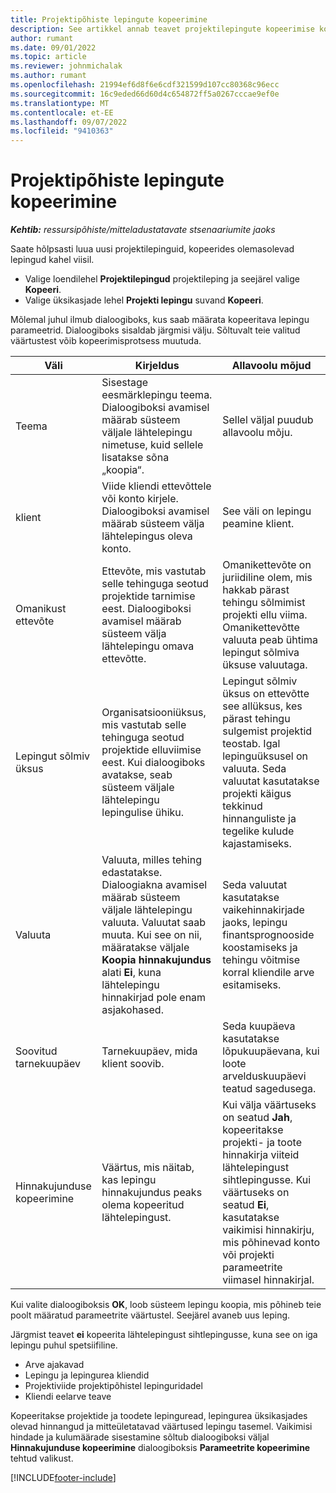 ```yaml
---
title: Projektipõhiste lepingute kopeerimine
description: See artikkel annab teavet projektilepingute kopeerimise kohta rakenduses Microsoft Dynamics 365 Project Operations.
author: rumant
ms.date: 09/01/2022
ms.topic: article
ms.reviewer: johnmichalak
ms.author: rumant
ms.openlocfilehash: 21994ef6d8f6e6cdf321599d107cc80368c96ecc
ms.sourcegitcommit: 16c9eded66d60d4c654872ff5a0267cccae9ef0e
ms.translationtype: MT
ms.contentlocale: et-EE
ms.lasthandoff: 09/07/2022
ms.locfileid: "9410363"
---
```

# <a name="copy-project-based-contracts"></a>Projektipõhiste lepingute kopeerimine

_**Kehtib:** ressursipõhiste/mitteladustatavate stsenaariumite jaoks_

Saate hõlpsasti luua uusi projektilepinguid, kopeerides olemasolevad lepingud kahel viisil.

- Valige loendilehel **Projektilepingud** projektileping ja seejärel valige **Kopeeri**.
- Valige üksikasjade lehel **Projekti lepingu** suvand **Kopeeri**.

Mõlemal juhul ilmub dialoogiboks, kus saab määrata kopeeritava lepingu parameetrid. Dialoogiboks sisaldab järgmisi välju. Sõltuvalt teie valitud väärtustest võib kopeerimisprotsess muutuda.

| Väli | Kirjeldus | Allavoolu mõjud |
| --- | --- | --- |
| Teema | Sisestage eesmärklepingu teema. Dialoogiboksi avamisel määrab süsteem väljale lähtelepingu nimetuse, kuid sellele lisatakse sõna „koopia“. | Sellel väljal puudub allavoolu mõju. |
| klient | Viide kliendi ettevõttele või konto kirjele. Dialoogiboksi avamisel määrab süsteem välja lähtelepingus oleva konto. | See väli on lepingu peamine klient. |
| Omanikust ettevõte | Ettevõte, mis vastutab selle tehinguga seotud projektide tarnimise eest. Dialoogiboksi avamisel määrab süsteem välja lähtelepingu omava ettevõtte. | Omanikettevõte on juriidiline olem, mis hakkab pärast tehingu sõlmimist projekti ellu viima. Omanikettevõtte valuuta peab ühtima lepingut sõlmiva üksuse valuutaga. |
| Lepingut sõlmiv üksus | Organisatsiooniüksus, mis vastutab selle tehinguga seotud projektide elluviimise eest. Kui dialoogiboks avatakse, seab süsteem väljale lähtelepingu lepingulise ühiku. | Lepingut sõlmiv üksus on ettevõtte see allüksus, kes pärast tehingu sulgemist projektid teostab. Igal lepinguüksusel on valuuta. Seda valuutat kasutatakse projekti käigus tekkinud hinnanguliste ja tegelike kulude kajastamiseks. |
| Valuuta | Valuuta, milles tehing edastatakse. Dialoogiakna avamisel määrab süsteem väljale lähtelepingu valuuta. Valuutat saab muuta. Kui see on nii, määratakse väljale **Koopia hinnakujundus** alati **Ei**, kuna lähtelepingu hinnakirjad pole enam asjakohased. | Seda valuutat kasutatakse vaikehinnakirjade jaoks, lepingu finantsprognooside koostamiseks ja tehingu võitmise korral kliendile arve esitamiseks. |
| Soovitud tarnekuupäev | Tarnekuupäev, mida klient soovib. | Seda kuupäeva kasutatakse lõpukuupäevana, kui loote arvelduskuupäevi teatud sagedusega. |
| Hinnakujunduse kopeerimine | Väärtus, mis näitab, kas lepingu hinnakujundus peaks olema kopeeritud lähtelepingust. | Kui välja väärtuseks on seatud **Jah**, kopeeritakse projekti- ja toote hinnakirja viiteid lähtelepingust sihtlepingusse. Kui väärtuseks on seatud **Ei**, kasutatakse vaikimisi hinnakirju, mis põhinevad konto või projekti parameetrite viimasel hinnakirjal. |

Kui valite dialoogiboksis **OK**, loob süsteem lepingu koopia, mis põhineb teie poolt määratud parameetrite väärtustel. Seejärel avaneb uus leping.

Järgmist teavet **ei** kopeerita lähtelepingust sihtlepingusse, kuna see on iga lepingu puhul spetsiifiline.

- Arve ajakavad
- Lepingu ja lepingurea kliendid
- Projektiviide projektipõhistel lepinguridadel
- Kliendi eelarve teave

Kopeeritakse projektide ja toodete lepinguread, lepingurea üksikasjades olevad hinnangud ja mitteületatavad väärtused lepingu tasemel. Vaikimisi hindade ja kulumäärade sisestamine sõltub dialoogiboksi väljal **Hinnakujunduse kopeerimine** dialoogiboksis **Parameetrite kopeerimine** tehtud valikust.

[!INCLUDE[footer-include](../includes/footer-banner.md)]
